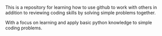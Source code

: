 This is a repository for learning how to use github to work with others in addition to reviewing coding skills by solving simple problems together. 

With a focus on learning and apply basic python knowledge to simple coding problems.